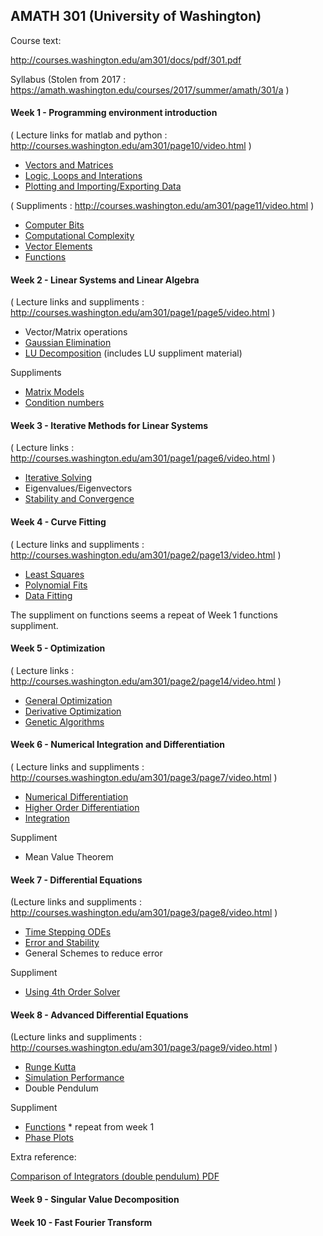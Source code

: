 
## AMATH 301 (University of Washington)

Course text:

http://courses.washington.edu/am301/docs/pdf/301.pdf

Syllabus 
(Stolen from 2017 : https://amath.washington.edu/courses/2017/summer/amath/301/a )

#### Week 1 - Programming environment introduction

( Lecture links for matlab and python : http://courses.washington.edu/am301/page10/video.html )

- [Vectors and Matrices](./amath301_W01L01_Vectors.jl)
- [Logic, Loops and Interations](./amath301_W01L02_Logic.jl)
- [Plotting and Importing/Exporting Data](./amath301_W01L03_Plotting.jl)

( Suppliments : http://courses.washington.edu/am301/page11/video.html )

- [Computer Bits](./amath301_W01S01_Bits.jl)
- [Computational Complexity](./amath301_W01S02_Benchmarking.jl)
- [Vector Elements](./amath301_W01S03_Elements.jl)
- [Functions](./amath301_W01S04_Functions.jl)

#### Week 2 - Linear Systems and Linear Algebra

( Lecture links and suppliments : http://courses.washington.edu/am301/page1/page5/video.html )

- Vector/Matrix operations
- [Gaussian Elimination](./amath301_W02L05_Gauss.jl)
- [LU Decomposition](./amath301_W02L06_LU.jl) (includes LU suppliment material)

Suppliments

- [Matrix Models](./amath301_W02S01_Models.jl)
- [Condition numbers](./amath301_W02S02_Condition.jl)

#### Week 3 - Iterative Methods for Linear Systems

( Lecture links : http://courses.washington.edu/am301/page1/page6/video.html )

- [Iterative Solving](./amath301_W03L07_Iterative.jl)
- Eigenvalues/Eigenvectors
- [Stability and Convergence](./amath301_W03L09_Stability.jl)

#### Week 4 - Curve Fitting

( Lecture links and suppliments : http://courses.washington.edu/am301/page2/page13/video.html )

- [Least Squares](./amath301_W04L10_Fit.jl)
- [Polynomial Fits](./amath301_W04L11_Splines.jl)
- [Data Fitting](./amath301_W04L12_DataFit.jl)

The suppliment on functions seems a repeat of Week 1 functions suppliment.

#### Week 5 - Optimization

( Lecture links : http://courses.washington.edu/am301/page2/page14/video.html )

- [General Optimization](./amath301_W05L13_Optimization.jl)
- [Derivative Optimization](./amath301_W05L14_Unconstrained.jl)
- [Genetic Algorithms](./amath301_W05L15_LinProg.jl)

#### Week 6 - Numerical Integration and Differentiation

( Lecture links and suppliments : http://courses.washington.edu/am301/page3/page7/video.html )

- [Numerical Differentiation](./amath301_W06L16_FiniteDiff.jl)
- [Higher Order Differentiation](./amath301_W06L17_Diffs.jl)
- [Integration](./amath301_W06L18_Integration.jl)

Suppliment

- Mean Value Theorem

#### Week 7 - Differential Equations

(Lecture links and suppliments : http://courses.washington.edu/am301/page3/page8/video.html )

- [Time Stepping ODEs](./amath301_W07L19_TimeStep)
- [Error and Stability](./amath301_W07L20_Stability.jl)
- General Schemes to reduce error

Suppliment

- [Using 4th Order Solver](./amath301_W07S01_ODESolve.jl)

#### Week 8 - Advanced Differential Equations

(Lecture links and suppliments : http://courses.washington.edu/am301/page3/page9/video.html )

- [Runge Kutta](./amath301_W08L22_RungeKutta.jl)
- [Simulation Performance](./amath301_W08L23_Performance.jl)
- Double Pendulum

Suppliment

- [Functions](./amath301_W01S04_Functions.jl)  * repeat from week 1
- [Phase Plots](./amath301_W08S01_PhasePlot.jl)

Extra reference:

[Comparison of Integrators (double pendulum) PDF](http://courses.washington.edu/am301/pdf/MAE541_PRES.pdf)

#### Week 9 - Singular Value Decomposition

#### Week 10 - Fast Fourier Transform


